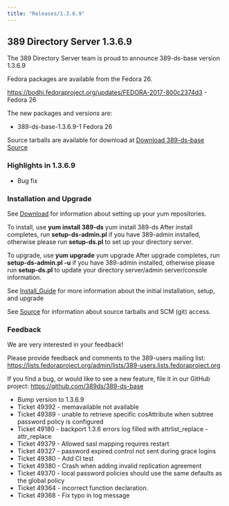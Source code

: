 ```yaml
---
title: "Releases/1.3.6.9"
---
```


389 Directory Server 1.3.6.9
-----------------------------

The 389 Directory Server team is proud to announce 389-ds-base version 1.3.6.9

Fedora packages are available from the Fedora 26.

<https://bodhi.fedoraproject.org/updates/FEDORA-2017-800c2374d3> - Fedora 26


The new packages and versions are:

-   389-ds-base-1.3.6.9-1  Fedora 26

Source tarballs are available for download at [Download 389-ds-base Source](https://releases.pagure.org/389-ds-base/389-ds-base-1.3.6.9.tar.bz2)

### Highlights in 1.3.6.9

- Bug fix

### Installation and Upgrade 
See [Download](../download.html) for information about setting up your yum repositories.

To install, use **yum install 389-ds** yum install 389-ds After install completes, run **setup-ds-admin.pl** if you have 389-admin installed, otherwise please run **setup-ds.pl** to set up your directory server.

To upgrade, use **yum upgrade** yum upgrade After upgrade completes, run **setup-ds-admin.pl -u** if you have 389-admin installed, otherwise please run **setup-ds.pl** to update your directory server/admin server/console information.

See [Install\_Guide](../legacy/install-guide.html) for more information about the initial installation, setup, and upgrade

See [Source](../development/source.html) for information about source tarballs and SCM (git) access.

### Feedback

We are very interested in your feedback!

Please provide feedback and comments to the 389-users mailing list: <https://lists.fedoraproject.org/admin/lists/389-users.lists.fedoraproject.org>

If you find a bug, or would like to see a new feature, file it in our GitHub project: <https://github.com/389ds/389-ds-base>

- Bump version to 1.3.6.9
- Ticket 49392 - memavailable not available
- Ticket 49389 - unable to retrieve specific cosAttribute when subtree password policy is configured
- Ticket 49180 - backport 1.3.6 errors log filled with attrlist\_replace - attr\_replace
- Ticket 49379 - Allowed sasl mapping requires restart
- Ticket 49327 - password expired control not sent during grace logins
- Ticket 49380 - Add CI test
- Ticket 49380 - Crash when adding invalid replication agreement
- Ticket 49370 - local password policies should use the same defaults as the global policy
- Ticket 49364 - incorrect function declaration.
- Ticket 49368 - Fix typo in log message

